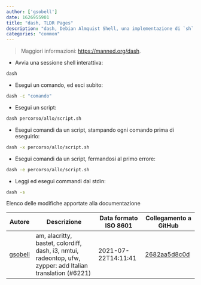 ```yaml
---
author: ['gsobell']
date: 1626955901
title: "dash, TLDR Pages"
description: "dash, Debian Almquist Shell, una implementazione di `sh` moderna, che conforme a POSIX, (non compatibile con Bash)."
categories: "common"
---
```

> Maggiori informazioni: <https://manned.org/dash>.

- Avvia una sessione shell interattiva:

```bash
dash
```

- Esegui un comando, ed esci subito:

```bash
dash -c "comando"
```

- Esegui un script:

```bash
dash percorso/allo/script.sh
```

- Esegui comandi da un script, stampando ogni comando prima di eseguirlo:

```bash
dash -x percorso/allo/script.sh
```

- Esegui comandi da un script, fermandosi al primo errore:

```bash
dash -e percorso/allo/script.sh
```

- Leggi ed esegui commandi dal stdin:

```bash
dash -s
```
Elenco delle modifiche apportate alla documentazione


Autore | Descrizione | Data formato ISO 8601 | Collegamento a GitHub
------|-----|-----|-----
[gsobell](mailto:82414189+gsobell@users.noreply.github.com) | am, alacritty, bastet, colordiff, dash, i3, nmtui, radeontop, ufw, zypper: add Italian translation (#6221) | 2021-07-22T14:11:41 | [2682aa5d8c0d](https://github.com/tldr-pages/tldr/commit/2682aa5d8c0d2eddb520a78e38a57f20a6bc7db9)

